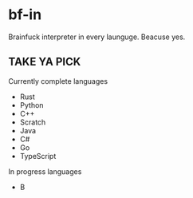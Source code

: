 # bf-in
Brainfuck interpreter in every launguge. Beacuse yes.
## TAKE YA PICK
Currently complete languages
- Rust
- Python
- C++
- Scratch
- Java
- C#
- Go
- TypeScript

In progress languages
- B
